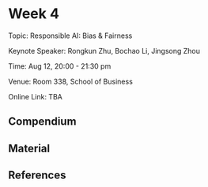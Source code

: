 # Week 4

Topic: Responsible AI: Bias & Fairness

Keynote Speaker: Rongkun Zhu, Bochao Li, Jingsong Zhou

Time: Aug 12, 20:00 - 21:30 pm

Venue: Room 338, School of Business

Online Link: TBA

## Compendium




## Material


## References

